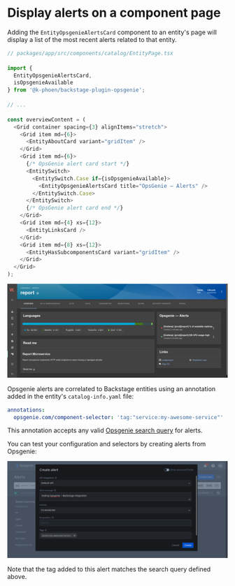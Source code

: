 # Display alerts on a component page

Adding the `EntityOpsgenieAlertsCard` component to an entity's page will display a list of the most recent alerts related to that entity.

```ts
// packages/app/src/components/catalog/EntityPage.tsx

import {
  EntityOpsgenieAlertsCard,
  isOpsgenieAvailable
} from '@k-phoen/backstage-plugin-opsgenie';

// ...

const overviewContent = (
  <Grid container spacing={3} alignItems="stretch">
    <Grid item md={6}>
      <EntityAboutCard variant="gridItem" />
    </Grid>
    <Grid item md={6}>
      {/* OpsGenie alert card start */}
      <EntitySwitch>
        <EntitySwitch.Case if={isOpsgenieAvailable}>
          <EntityOpsgenieAlertsCard title="OpsGenie — Alerts" />
        </EntitySwitch.Case>
      </EntitySwitch>
      {/* OpsGenie alert card end */}
    </Grid>
    <Grid item md={4} xs={12}>
      <EntityLinksCard />
    </Grid>
    <Grid item md={8} xs={12}>
      <EntityHasSubcomponentsCard variant="gridItem" />
    </Grid>
  </Grid>
);
```

![](entity-overview.png)

Opsgenie alerts are correlated to Backstage entities using an annotation added in the entity's `catalog-info.yaml` file:

```yml
annotations:
  opsgenie.com/component-selector: 'tag:"service:my-awesome-service"'
```

This annotation accepts any valid [Opsgenie search query](https://support.atlassian.com/opsgenie/docs/search-queries-for-alerts/) for alerts.

You can test your configuration and selectors by creating alerts from Opsgenie:

![](alert-test.png)

Note that the tag added to this alert matches the search query defined above.